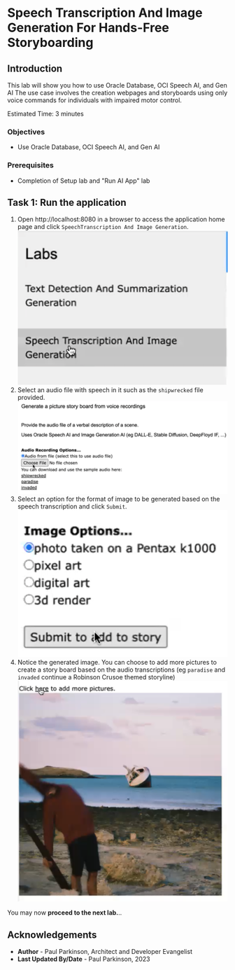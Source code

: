 # Speech Transcription And Image Generation For Hands-Free Storyboarding

## Introduction

This lab will show you how to use Oracle Database, OCI Speech AI, and Gen AI
The use case involves the creation webpages and storyboards using only voice commands for individuals with impaired motor control.

Estimated Time:  3 minutes


### Objectives

-   Use Oracle Database, OCI Speech AI, and Gen AI

### Prerequisites

- Completion of Setup lab and "Run AI App" lab

## Task 1: Run the application

   1. Open http://localhost:8080 in a browser to access the application home page and click `SpeechTranscription And Image Generation`.
   ![select speech transcription](images/speech_imagegen1.png " ")
   2. Select an audio file with speech in it such as the `shipwrecked` file provided.
   ![select an audio file](images/speech_imagegen2.png " ")
   3. Select an option for the format of image to be generated based on the speech transcription and click `Submit`.
   ![select format option](images/speech_imagegen3.png " ")
   4. Notice the generated image. You can choose to add more pictures to create a story board based on the audio transcriptions (eg `paradise` and `invaded` continue a Robinson Crusoe themed storyline)
   ![notice generated image](images/speech_imagegen4.png " ")

You may now **proceed to the next lab.**..

## Acknowledgements

* **Author** - Paul Parkinson, Architect and Developer Evangelist
* **Last Updated By/Date** - Paul Parkinson, 2023
